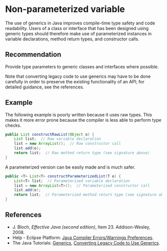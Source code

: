 # Non-parameterized variable
The use of generics in Java improves compile-time type safety and code readability. Users of a class or interface that has been designed using generic types should therefore make use of parameterized instances in variable declarations, method return types, and constructor calls.


## Recommendation
Provide type parameters to generic classes and interfaces where possible.

Note that converting legacy code to use generics may have to be done carefully in order to preserve the existing functionality of an API; for detailed guidance, see the references.


## Example
The following example is poorly written because it uses raw types. This makes it more error prone because the compiler is less able to perform type checks.


```java
public List constructRawList(Object o) {
    List list;  // Raw variable declaration
    list = new ArrayList();  // Raw constructor call
    list.add(o);
    return list;  // Raw method return type (see signature above)
}
```
A parameterized version can be easily made and is much safer.


```java
public <T> List<T> constructParameterizedList(T o) {
    List<T> list;  // Parameterized variable declaration
    list = new ArrayList<T>();  // Parameterized constructor call
    list.add(o);
    return list;  // Parameterized method return type (see signature above)
}
```

## References
* J. Bloch, *Effective Java (second edition)*, Item 23. Addison-Wesley, 2008.
* Help - Eclipse Platform: [Java Compiler Errors/Warnings Preferences](https://help.eclipse.org/2020-12/advanced/content.jsp?topic=/org.eclipse.jdt.doc.user/reference/preferences/java/compiler/ref-preferences-errors-warnings.htm).
* The Java Tutorials: [Generics](https://docs.oracle.com/javase/tutorial/java/generics/), [Converting Legacy Code to Use Generics](https://docs.oracle.com/javase/tutorial/extra/generics/convert.html).
